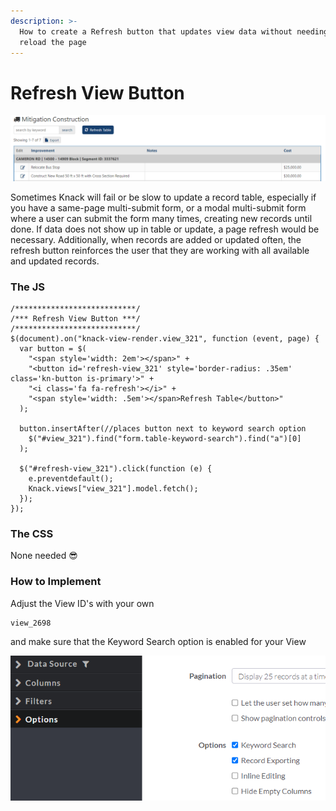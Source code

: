```yaml
---
description: >-
  How to create a Refresh button that updates view data without needing to
  reload the page
---
```


# Refresh View Button

![a Table View with the Keyword Search option enabled and Refresh button](<../../../.gitbook/assets/image (74).png>)

Sometimes Knack will fail or be slow to update a record table, especially if you have a same-page multi-submit form, or a modal multi-submit form where a user can submit the form many times, creating new records until done. If data does not show up in table or update, a page refresh would be necessary. Additionally, when records are added or updated often, the refresh button reinforces the user that they are working with all available and updated records.

### The JS

```
/***************************/
/*** Refresh View Button ***/
/***************************/
$(document).on("knack-view-render.view_321", function (event, page) {
  var button = $(
    "<span style='width: 2em'></span>" +
    "<button id='refresh-view_321' style='border-radius: .35em' class='kn-button is-primary'>" +
    "<i class='fa fa-refresh'></i>" +
    "<span style='width: .5em'></span>Refresh Table</button>"
  );

  button.insertAfter(//places button next to keyword search option
    $("#view_321").find("form.table-keyword-search").find("a")[0]
  );

  $("#refresh-view_321").click(function (e) {
    e.preventdefault();
    Knack.views["view_321"].model.fetch();
  });
});
```

### The CSS

None needed 😎

### How to Implement

Adjust the View ID's with your own

```
view_2698
```

and make sure that the Keyword Search option is enabled for your View

![](<../../../.gitbook/assets/image (75).png>)
